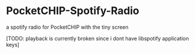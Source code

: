# PocketCHIP-Spotify-Radio
a spotify radio for PocketCHIP with the tiny screen

[TODO: playback is currently broken since i dont have libspotify application keys]
